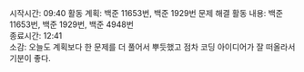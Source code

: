 시작시간: 09:40 
활동 계획: 백준 11653번, 백준 1929번 문제 해결 
활동 내용: 백준 11653번, 백준 1929번, 백준  4948번   
종료시간: 12:41  
소감: 오늘도 계획보다 한 문제를 더 풀어서 뿌듯했고 점차 코딩 아이디어가 잘 떠올라서 기분이 좋다.